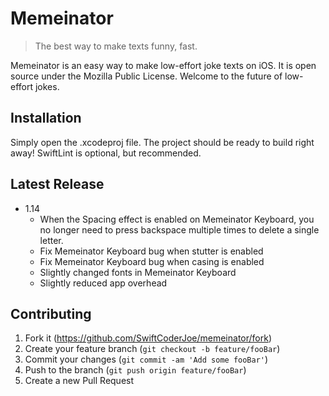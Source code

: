 # Memeinator
> The best way to make texts funny, fast.

Memeinator is an easy way to make low-effort joke texts on iOS. It is open source under the Mozilla Public License. Welcome to the future of low-effort jokes.

## Installation
Simply open the .xcodeproj file. The project should be ready to build right away! SwiftLint is optional, but recommended.

## Latest Release

* 1.14
    * When the Spacing effect is enabled on Memeinator Keyboard, you no longer need to press backspace multiple times to delete a single letter.
    *  Fix Memeinator Keyboard bug when stutter is enabled
    *  Fix Memeinator Keyboard bug when casing is enabled
    *  Slightly changed fonts in Memeinator Keyboard
    *  Slightly reduced app overhead

## Contributing

1. Fork it (<https://github.com/SwiftCoderJoe/memeinator/fork>)
2. Create your feature branch (`git checkout -b feature/fooBar`)
3. Commit your changes (`git commit -am 'Add some fooBar'`)
4. Push to the branch (`git push origin feature/fooBar`)
5. Create a new Pull Request
